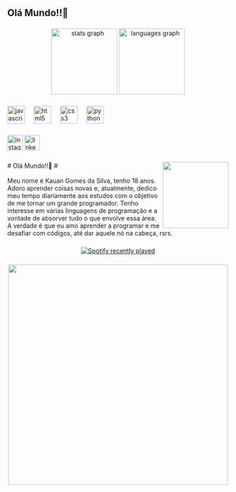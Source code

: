 <h2 align="left">Olá Mundo!!👋</h2>

###

<div align="center">
  <img src="https://github-readme-stats.vercel.app/api?username=KauannGomes&hide_title=false&hide_rank=false&show_icons=true&include_all_commits=true&count_private=true&disable_animations=false&theme=dracula&locale=en&hide_border=false" height="150" alt="stats graph"  />
  <img src="https://github-readme-stats.vercel.app/api/top-langs?username=KauannGomes&locale=en&hide_title=false&layout=compact&card_width=320&langs_count=5&theme=dracula&hide_border=false" height="150" alt="languages graph"  />
</div>

###

###

<div align="left">
  <img src="https://cdn.jsdelivr.net/gh/devicons/devicon/icons/javascript/javascript-original.svg" height="40" alt="javascript logo"  />
  <img width="12" />
  <img src="https://cdn.jsdelivr.net/gh/devicons/devicon/icons/html5/html5-original.svg" height="40" alt="html5 logo"  />
  <img width="12" />
  <img src="https://cdn.jsdelivr.net/gh/devicons/devicon/icons/css3/css3-original.svg" height="40" alt="css3 logo"  />
  <img width="12" />
  <img src="https://cdn.jsdelivr.net/gh/devicons/devicon/icons/python/python-original.svg" height="40" alt="python logo"  />
</div>

###

###

<div align="left">
 <a href="https://www.instagram.com/kauangomeszz/" target="_blank"> <img  src="https://img.shields.io/static/v1?message=Instagram&logo=instagram&label=&color=E4405F&logoColor=white&labelColor=&style=for-the-badge" height="35" alt="instagram logo"  /></a> 
 <a href="https://www.linkedin.com/in/kauan-gomes-b469a52a9/" target="_blank"> <img src="https://img.shields.io/static/v1?message=LinkedIn&logo=linkedin&label=&color=0077B5&logoColor=white&labelColor=&style=for-the-badge" height="35" alt="linkedin logo"  /></a> 
</div>

###

<img align="right" height="150" src="https://i.pinimg.com/564x/e8/bb/ee/e8bbeeadd2b78d78eba98f48c855a451.jpg"  />

###

<p align="left"># Olá Mundo!!👋 #<br><br>Meu nome é Kauan Gomes da Silva, tenho 18 anos. Adoro aprender coisas novas e, atualmente, dedico meu tempo diariamente aos estudos com o objetivo de me tornar um grande programador. Tenho interesse em várias linguagens de programação e a vontade de absorver tudo o que envolve essa área. A verdade é que eu amo aprender a programar e me desafiar com códigos, até dar aquele nó na cabeça, rsrs.</p>

###

<div align="center">
  <a href="https://open.spotify.com/user/2146eqarefz6c2jdl3mwvhcqi">
    <img src="https://spotify-recently-played-readme.vercel.app/api?user=2146eqarefz6c2jdl3mwvhcqi&count=5&unique=true" alt="Spotify recently played"  />
  </a>
</div>

###

<div align="center">
  <img height="500" src="https://i.pinimg.com/originals/ff/cc/14/ffcc142948cb780c24c5e5086fd57016.gif"  />
</div>

###

